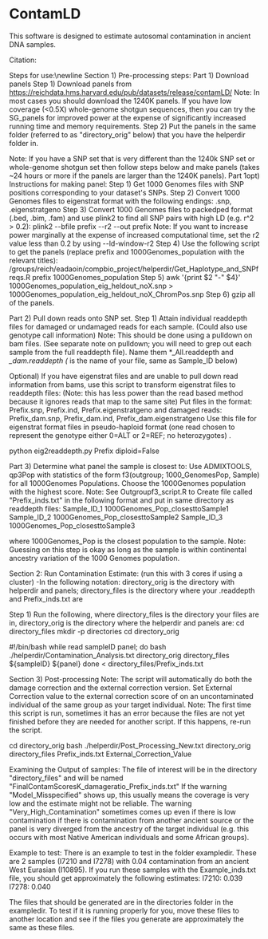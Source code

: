 # ContamLD

This software is designed to estimate autosomal contamination in ancient DNA samples.

Citation:  

Steps for use:\newline
Section 1)  Pre-processing steps:
Part 1)  Download panels 
	Step 1) Download panels from https://reichdata.hms.harvard.edu/pub/datasets/release/contamLD/
		Note: In most cases you should download the 1240K panels. If you have low coverage (<0.5X) whole-genome shotgun sequences, then you can try the SG_panels for improved power at the expense of significantly increased running time and memory requirements.
	Step 2) Put the panels in the same folder (referred to as "directory_orig" below) that you have the helperdir folder in.

Note: If you have a SNP set that is very different than the 1240k SNP set or whole-genome shotgun set then follow steps below and make panels (takes ~24 hours or more if the panels are larger than the 1240K panels).
Part 1opt)  Instructions for making panel:
	Step 1)  Get 1000 Genomes files with SNP positions corresponding to your dataset's SNPs.
	Step 2)  Convert 1000 Genomes files to eigenstrat format with the following endings: .snp, .eigenstratgeno
	Step 3)  Convert 1000 Genomes files to packedped format (.bed, .bim, .fam) and use plink2 to find all SNP pairs with high LD (e.g. r^2 > 0.2): plink2 --bfile prefix --r2 --out prefix
		Note: If you want to increase power marginally at the expense of increased computational time, set the r2 value less than 0.2 by using --ld-window-r2
	Step 4)  Use the following script to get the panels (replace prefix and 1000Genomes_population with the relevant titles):
	/groups/reich/eadaoin/compbio_project/helperdir/Get_Haplotype_and_SNPfreqs.R prefix 1000Genomes_population
	Step 5) awk '{print $2 "-" $4}' 1000Genomes_population_eig_heldout_noX.snp > 1000Genomes_population_eig_heldout_noX_ChromPos.snp
	Step 6) gzip all of the panels.

Part 2) Pull down reads onto SNP set.
	Step 1)  Attain individual readdepth files for damaged or undamaged reads for each sample.  (Could also use genotype call information)
	Note:  This should be done using a pulldown on bam files. (See separate note on pulldown; you will need to grep out each sample from the full readdepth file).
	Name them *_All.readdepth and *_dam.readdepth
	(* is the name of your file, same as Sample_ID below)

Optional) If you have eigenstrat files and are unable to pull down read information from bams, use this script to transform eigenstrat files to readdepth files:
(Note: this has less power than the read based method because it ignores reads that map to the same site)
Put files in the format: Prefix.snp, Prefix.ind, Prefix.eigenstratgeno and damaged reads: Prefix_dam.snp, Prefix_dam.ind, Prefix_dam.eigenstratgeno
Use this file for eigenstrat format files in pseudo-haploid format (one read chosen to represent the genotype either 0=ALT or 2=REF; no heterozygotes) .

python eig2readdepth.py Prefix diploid=False

Part 3) Determine what panel the sample is closest to:
Use ADMIXTOOLS, qp3Pop with statistics of the form f3(outgroup; 1000_GenomesPop, Sample) for all 1000Genomes Populations. Choose the 1000Genomes population with the highest score.
Note: See Outgroupf3_script.R to 
Create file called "Prefix_inds.txt" in the following format and put in same directory as readdepth files:
Sample_ID_1 1000Genomes_Pop_closesttoSample1
Sample_ID_2 1000Genomes_Pop_closesttoSample2
Sample_ID_3 1000Genomes_Pop_closesttoSample3

where 1000Genomes_Pop is the closest population to the sample.
Note: Guessing on this step is okay as long as the sample is within continental ancestry variation of the 1000 Genomes population.

Section 2:  Run Contamination Estimate: (run this with 3 cores if using a cluster)
-In the following notation: directory_orig is the directory with helperdir and panels; directory_files is the directory where your .readdepth and Prefix_inds.txt are

Step 1) Run the following, where directory_files is the directory your files are in, directory_orig is the directory where the helperdir and panels are:
cd directory_files
mkdir -p directories
cd directory_orig

#!/bin/bash
while read sampleID panel; do
bash ./helperdir/Contamination_Analysis.txt directory_orig directory_files ${sampleID} ${panel}
done < directory_files/Prefix_inds.txt


Section 3) Post-processing
Note: The script will automatically do both the damage correction and the external correction version. Set External Correction value to the external correction score of on an uncontaminated individual of the same group as your target individual.
Note: The first time this script is run, sometimes it has an error because the files are not yet finished before they are needed for another script. If this happens, re-run the script.

cd directory_orig
bash ./helperdir/Post_Processing_New.txt directory_orig directory_files Prefix_inds.txt External_Correction_Value


Examining the Output of samples:
The file of interest will be in the directory "directory_files" and will be named "FinalContamScoresK_damageratio_Prefix_inds.txt"
If the warning "Model_Misspecified" shows up, this usually means the coverage is very low and the estimate might not be reliable.
The warning "Very_High_Contamination" sometimes comes up even if there is low contamination if there is contamination from another ancient source or the panel is very diverged from the ancestry of the target individual (e.g. this occurs with most Native American individuals and some African groups).


Example to test:
There is an example to test in the folder exampledir. These are 2 samples (I7210 and I7278) with 0.04 contamination from an ancient West Eurasian (I10895).
If you run these samples with the Example_inds.txt file, you should get approximately the following estimates:
I7210:  0.039
I7278:  0.040

The files that should be generated are in the directories folder in the exampledir. To test if it is running properly for you, move these files to another location and see if the files you generate are approximately the same as these files.






